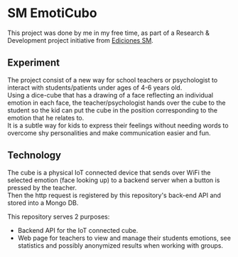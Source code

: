 
# SM EmotiCubo

This project was done by me in my free time, as part of a Research & Development project initiative from [Ediciones SM](https://www.grupo-sm.com).  

## Experiment
The project consist of a new way for school teachers or psychologist to interact with students/patients under ages of 4-6 years old.  
Using a dice-cube that has a drawing of a face reflecting an individual emotion in each face, 
the teacher/psychologist hands over the cube to the student so the kid can put the cube in the position corresponding to the emotion that he relates to.  
It is a subtle way for kids to express their feelings without needing words to overcome shy personalities and make communication easier and fun.


## Technology
The cube is a physical IoT connected device that sends over WiFi the selected emotion (face looking up) to a backend server when a button is pressed by the teacher.  
Then the http request is registered by this repository's back-end API and stored into a Mongo DB.

This repository serves 2 purposes:
- Backend API for the IoT connected cube.
- Web page for teachers to view and manage their students emotions, see statistics and possibly anonymized results when working with groups.

